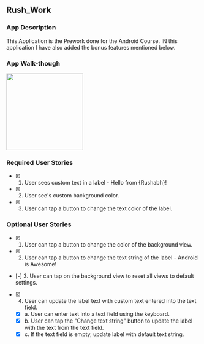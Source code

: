 ## Rush_Work

### App Description
This Application is the Prework done for the Android Course. IN this application I have also added the bonus features mentioned below.

### App Walk-though
<img src="http://recordit.co/1B3p6OmN8L" width=200><br>



### Required User Stories
- [x] 1. User sees custom text in a label - Hello from {Rushabh}!
- [x] 2. User see's custom background color.
- [x] 3. User can tap a button to change the text color of the label.

### Optional User Stories
- [x] 1. User can tap a button to change the color of the background view.  
- [x] 2. User can tap a button to change the text string of the label - Android is Awesome!  
- [-] 3. User can tap on the background view to reset all views to default settings.  
- [x] 4. User can update the label text with custom text entered into the text field.  
   - [x] a. User can enter text into a text field using the keyboard.  
   - [x] b. User can tap the "Change text string" button to update the label with the text from the text field.  
   - [x] c. If the text field is empty, update label with default text string.  
